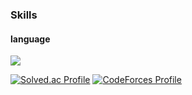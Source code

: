 ### Skills
#### language
<img src="https://img.shields.io/badge/C++-00599C?style=flat-square&logo=C++&logoColor=#FFFFFF"/>

[![Solved.ac Profile](http://mazassumnida.wtf/api/v2/generate_badge?boj=starbow)](https://solved.ac/starbow/)
[![CodeForces Profile](https://cf.leed.at?id=Starbow_Break)](https://codeforces.com/profile/Starbow_Break)
